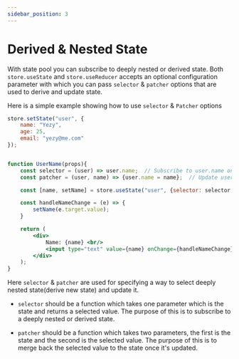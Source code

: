 ```yaml
---
sidebar_position: 3
---
```


# Derived & Nested State
With state pool you can subscribe to deeply nested or derived state. Both `store.useState` and `store.useReducer` accepts an optional configuration parameter with which you can pass `selector` & `patcher` options that are used to derive and update state.

Here is a simple example showing how to use `selector` & `Patcher` options

```jsx
store.setState("user", {
    name: "Yezy",
    age: 25,
    email: "yezy@me.com"
});


function UserName(props){
    const selector = (user) => user.name;  // Subscribe to user.name only
    const patcher = (user, name) => {user.name = name};  // Update user.name

    const [name, setName] = store.useState("user", {selector: selector, patcher: patcher});

    const handleNameChange = (e) => {
        setName(e.target.value);
    }

    return (
        <div>
            Name: {name} <br/>
            <input type="text" value={name} onChange={handleNameChange}/>
        </div>
    );
}
```
Here `selector` & `patcher` are used for specifying a way to select deeply nested state(derive new state) and update it.

- `selector` should be a function which takes one parameter which is the state and returns a selected value. The purpose of this is to subscribe to a deeply nested or derived state.

- `patcher` should be a function which takes two parameters, the first is the state and the second is the selected value. The purpose of this is to merge back the selected value to the state once it's updated.